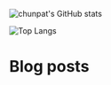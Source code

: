 ![chunpat's GitHub stats](https://github-readme-stats.vercel.app/api?username=chunpat&show_icons=true)

![Top Langs](https://github-readme-stats.vercel.app/api/top-langs/?username=chunpat&layout=compact&theme=tokyonight)

# Blog posts
<!-- BLOG-POST-LIST:START -->
<!-- BLOG-POST-LIST:END -->


<!---
chunpat/chunpat is a ✨ special ✨ repository because its `README.md` (this file) appears on your GitHub profile.
You can click the Preview link to take a look at your changes.
--->
